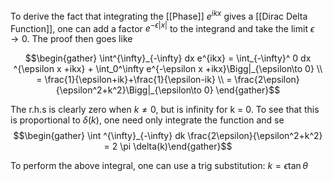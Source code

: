 To derive the fact that integrating the [[Phase]] $e^{ikx}$ gives a [[Dirac Delta Function]], one can add a factor $e^{-\epsilon|x|}$ to the integrand and take the limit $\epsilon \to 0$. The proof then goes like

$$\begin{gather} \int^{\infty}_{-\infty} dx e^{ikx} = \int_{-\infty}^ 0 dx ^{\epsilon x +ikx} + \int_0^\infty e^{-\epsilon x +ikx}\Bigg|_{\epsilon\to 0} \\ = \frac{1}{\epsilon+ik}+\frac{1}{\epsilon-ik} \\ = \frac{2\epsilon}{\epsilon^2+k^2}\Bigg|_{\epsilon\to 0} \end{gather}$$

The r.h.s is clearly zero when $k\neq0$, but is infinity for k = 0. To see that this is proportional to $\delta(k)$, one need only integrate the function and se$$\begin{gather} \int ^{\infty}_{-\infty} dk \frac{2\epsilon}{\epsilon^2+k^2} = 2 \pi \delta(k)\end{gather}$$

To perform the above integral, one can use a trig substitution: $k = \epsilon\tan\theta$ 